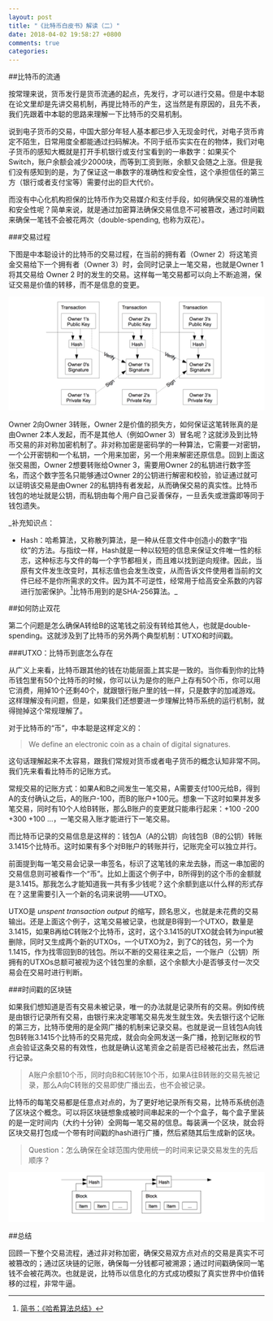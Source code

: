 ```yaml
---
layout: post
title: "《比特币白皮书》解读（二）"
date: 2018-04-02 19:58:27 +0800
comments: true
categories:
---
```


##比特币的流通

按常理来说，货币发行是货币流通的起点，先发行，才可以进行交易。但是中本聪在论文里却是先讲交易机制，再提比特币的产生，这当然是有原因的，且先不表，我们先跟着中本聪的思路来理解一下比特币的交易机制。

说到电子货币的交易，中国大部分年轻人基本都已步入无现金时代，对电子货币肯定不陌生，日常用度全都能通过扫码解决。不同于纸币实实在在的物体，我们对电子货币的感知大概就是打开手机银行或支付宝看到的一串数字：如果买个Switch，账户余额会减少2000块，而等到工资到账，余额又会随之上涨。但是我们没有感知到的是，为了保证这一串数字的准确性和安全性，这个承担信任的第三方（银行或者支付宝等）需要付出的巨大代价。

而没有中心化机构担保的比特币作为交易媒介和支付手段，如何确保交易的准确性和安全性呢？简单来说，就是通过加密算法确保交易信息不可被篡改，通过时间戳来确保一笔钱不会被花两次（double-spending, 也称为双花）。

###交易过程

下图是中本聪设计的比特币的交易过程，在当前的拥有着（Owner 2）将这笔资金交易给下一个拥有者（Owner 3）时，会同时记录上一笔交易，也就是Owner 1 将其交易给 Owner 2 时的发生的交易。这样每一笔交易都可以向上不断追溯，保证交易是价值的转移，而不是信息的变更。

![Transaction](images/2018/04/bitcoin_transaction.png)

Owner 2向Owner 3转账，Owner 2是价值的损失方，如何保证这笔转账真的是由Owner 2本人发起，而不是其他人（例如Owner 3）冒名呢？这就涉及到比特币交易的非对称加密机制了。非对称加密是密码学的一种算法，它需要一对密钥，一个公开密钥和一个私钥，一个用来加密，另一个用来解密还原信息。回到上面这张交易图，Owner 2想要转账给Owner 3，需要用Owner 2的私钥进行数字签名，而这个数字签名只能够通过Owner 2的公钥进行解密和校验，验证通过就可以证明该交易是由Owner 2的私钥持有者发起，从而确保交易的真实性。比特币钱包的地址就是公钥，而私钥由每个用户自己妥善保存，一旦丢失或泄露即等同于钱包遗失。

_补充知识点：

- Hash：哈希算法，又称散列算法，是一种从任意文件中创造小的数字“指纹”的方法。与指纹一样，Hash就是一种以较短的信息来保证文件唯一性的标志，这种标志与文件的每一个字节都相关，而且难以找到逆向规律。因此，当原有文件发生改变时，其标志值也会发生改变，从而告诉文件使用者当前的文件已经不是你所需求的文件。因为其不可逆性，经常用于给高安全系数的内容进行加密保护。[^1]比特币用到的是SHA-256算法。_


[^1]: [简书：《哈希算法总结》](https://www.jianshu.com/p/bf1d7eee28d0)

##如何防止双花

第二个问题是怎么确保A转给B的这笔钱之前没有转给其他人，也就是double-spending。这就涉及到了比特币的另外两个典型机制：UTXO和时间戳。

###UTXO：比特币到底怎么存在

从广义上来看，比特币跟其他的钱在功能层面上其实是一致的。当你看到你的比特币钱包里有50个比特币的时候，你可以认为是你的账户上存有50个币，你可以用它消费，用掉10个还剩40个，就跟银行账户里的钱一样，只是数字的加减游戏。这样理解没有问题，但是，如果我们还想要进一步理解比特币系统的运行机制，就得抛掉这个常规理解了。

对于比特币的“币”，中本聪是这样定义的：

> We define an electronic coin as a chain of digital signatures.

这句话理解起来不太容易，跟我们常规对货币或者电子货币的概念认知非常不同。我们先来看看比特币的记账方式。

常规交易的记账方式：如果A和B之间发生一笔交易，A需要支付100元给B，得到A的支付确认之后，A的账户-100，而B的账户+100元。想象一下这时如果并发多笔交易，同时有10个人给B转账，那么B账户的变更就只能串行起来：+100 -200 +300 +100 ...，一笔交易入账才能进行下一笔交易。

而比特币记录的交易信息是这样的：钱包A（A的公钥）向钱包B（B的公钥）转账3.1415个比特币。这时如果有多个对B账户的转账并行，记账完全可以独立并行。

前面提到每一笔交易会记录一串签名，标识了这笔钱的来龙去脉，而这一串加密的交易信息则可被看作一个“币”。比如上面这个例子中，B所得到的这个币的金额就是3.1415。那我怎么才能知道我一共有多少钱呢？这个余额到底以什么样的形式存在？这里需要引入一个新的名词来说明——UTXO。

UTXO是 *unspent transaction output* 的缩写，顾名思义，也就是未花费的交易输出。还是上面这个例子，这笔交易被记录，也就是B得到一个UTXO，数量是3.1415，如果B再给C转账2个比特币，这时，这个3.1415的UTXO就会转为input被删除，同时又生成两个新的UTXOs，一个UTXO为2，到了C的钱包，另一个为1.1415，作为找零回到B的钱包。所以不断的交易往来之后，一个账户（公钥）所拥有的UTXOs总额可被视为这个钱包里的余额，这个余额大小是否够支付一次交易会在交易时进行判断。

###时间戳的区块链

如果我们想知道是否有交易未被记录，唯一的办法就是记录所有的交易。例如传统是由银行记录所有交易，由银行来决定哪笔交易先发生就生效。失去银行这个记账的第三方，比特币使用的是全网广播的机制来记录交易。也就是说一旦钱包A向钱包B转账3.1415个比特币的交易完成，就会向全网发送一条广播，抢到记账权的节点会验证这条交易的有效性，也就是确认这笔资金之前是否已经被花出去，然后进行记录。

>A账户余额10个币，同时向B和C转账10个币，如果A往B转账的交易先被记录，那么A向C转账的交易即使广播出去，也不会被记录。

比特币的每笔交易都是任意点对点的，为了更好地记录所有交易，比特币系统创造了区块这个概念。可以将区块链想象成被时间串起来的一个个盒子，每个盒子里装的是一定时间内（大约十分钟）全网每一笔交易的信息。每装满一个区块，就会将区块交易打包成一个带有时间戳的hash进行广播，然后紧随其后生成新的区块。

>Question：怎么确保在全球范围内使用统一的时间来记录交易发生的先后顺序？

![timestamped block chain](images/2018/04/timestamped_block.png)

##总结

回顾一下整个交易流程，通过非对称加密，确保交易双方点对点的交易是真实不可被篡改的；通过区块链的记账，确保每一分钱都可被溯源；通过时间戳确保同一笔钱不会被花两次。也就是说，比特币以信息化的方式成功模拟了真实世界中价值转移的过程，非常牛逼。
